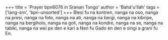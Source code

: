 +++
title = 'Prayer bpn6076 in Sranan Tongo'
author = 'Bahá'u'lláh'
tags = ['lang-srn', 'bpn-unsorted']
+++
Blesi fu na kontren,
nanga na oso,
nanga na presi,
nanga na foto,
nanga na ati,
nanga na bergi,
nanga na kibripe,
nanga na bergiholo,
nanga na goli,
nanga na kondre,
nanga na se,
nanga na tabiki,
nanga na wei
pe den e kari a Nen fu Gado
èn den e singi a grani fu En.
